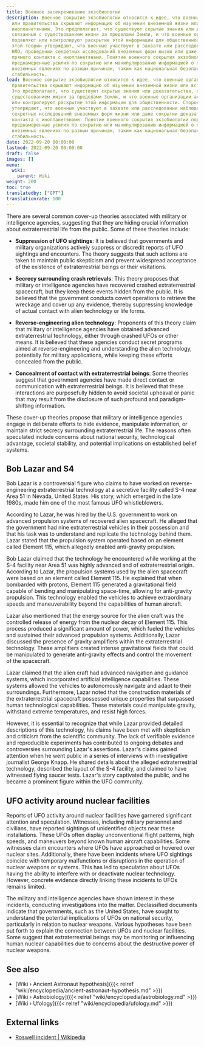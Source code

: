 ```yaml
---
title: Военное засекречивание экзобиологии
description: Военное сокрытие экзобиологии относится к идее, что военные организации
  или правительства скрывают информацию об изучении внеземной жизни или встречах с
  инопланетянами. Это предполагает, что существуют скрытые знания или доказательства,
  связанные с существованием жизни за пределами Земли, и что военные организации активно
  подавляют или контролируют раскрытие этой информации для общественности. Сторонники
  этой теории утверждают, что военные участвуют в захвате или расследовании наблюдений
  НЛО, проведении секретных исследований внеземных форм жизни или даже сокрытии доказательств
  прямого контакта с инопланетянами. Понятие военного сокрытия экзобиологии подразумевает
  преднамеренные усилия по сокрытию или манипулированию информацией о потенциальных
  внеземных явлениях по разным причинам, таким как национальная безопасность или социальная
  стабильность.
lead: Военное сокрытие экзобиологии относится к идее, что военные организации или
  правительства скрывают информацию об изучении внеземной жизни или встречах с инопланетянами.
  Это предполагает, что существуют скрытые знания или доказательства, связанные с
  существованием жизни за пределами Земли, и что военные организации активно подавляют
  или контролируют раскрытие этой информации для общественности. Сторонники этой теории
  утверждают, что военные участвуют в захвате или расследовании наблюдений НЛО, проведении
  секретных исследований внеземных форм жизни или даже сокрытии доказательств прямого
  контакта с инопланетянами. Понятие военного сокрытия экзобиологии подразумевает
  преднамеренные усилия по сокрытию или манипулированию информацией о потенциальных
  внеземных явлениях по разным причинам, таким как национальная безопасность или социальная
  стабильность.
date: 2022-09-20 00:00:00
lastmod: 2022-09-20 00:00:00
draft: false
images: []
menu:
  wiki:
    parent: Wiki
weight: 200
toc: true
translatedby: ["GPT"]
translationrate: 100
---
```


There are several common cover-up theories associated with military or intelligence agencies, suggesting that they are hiding crucial information about extraterrestrial life from the public. Some of these theories include:

- **Suppression of UFO sightings**: It is believed that governments and military organizations actively suppress or discredit reports of UFO sightings and encounters. The theory suggests that such actions are taken to maintain public skepticism and prevent widespread acceptance of the existence of extraterrestrial beings or their visitations.

- **Secrecy surrounding crash retrievals**: This theory proposes that military or intelligence agencies have recovered crashed extraterrestrial spacecraft, but they keep these events hidden from the public. It is believed that the government conducts covert operations to retrieve the wreckage and cover up any evidence, thereby suppressing knowledge of actual contact with alien technology or life forms.

- **Reverse-engineering alien technology**: Proponents of this theory claim that military or intelligence agencies have obtained advanced extraterrestrial technology, either through crashed UFOs or other means. It is believed that these agencies conduct secret programs aimed at reverse-engineering and understanding the alien technology, potentially for military applications, while keeping these efforts concealed from the public.

- **Concealment of contact with extraterrestrial beings**: Some theories suggest that government agencies have made direct contact or communication with extraterrestrial beings. It is believed that these interactions are purposefully hidden to avoid societal upheaval or panic that may result from the disclosure of such profound and paradigm-shifting information.

These cover-up theories propose that military or intelligence agencies engage in deliberate efforts to hide evidence, manipulate information, or maintain strict secrecy surrounding extraterrestrial life. The reasons often speculated include concerns about national security, technological advantage, societal stability, and potential implications on established belief systems.

## Bob Lazar and S4

Bob Lazar is a controversial figure who claims to have worked on reverse-engineering extraterrestrial technology at a secretive facility called S-4 near Area 51 in Nevada, United States. His story, which emerged in the late 1980s, made him one of the most famous UFO whistleblowers.

According to Lazar, he was hired by the U.S. government to work on advanced propulsion systems of recovered alien spacecraft. He alleged that the government had nine extraterrestrial vehicles in their possession and that his task was to understand and replicate the technology behind them. Lazar stated that the propulsion system operated based on an element called Element 115, which allegedly enabled anti-gravity propulsion.

Bob Lazar claimed that the technology he encountered while working at the S-4 facility near Area 51 was highly advanced and of extraterrestrial origin. According to Lazar, the propulsion systems used by the alien spacecraft were based on an element called Element 115. He explained that when bombarded with protons, Element 115 generated a gravitational field capable of bending and manipulating space-time, allowing for anti-gravity propulsion. This technology enabled the vehicles to achieve extraordinary speeds and maneuverability beyond the capabilities of human aircraft.

Lazar also mentioned that the energy source for the alien craft was the controlled release of energy from the nuclear decay of Element 115. This process produced a significant amount of power, which fueled the vehicles and sustained their advanced propulsion systems. Additionally, Lazar discussed the presence of gravity amplifiers within the extraterrestrial technology. These amplifiers created intense gravitational fields that could be manipulated to generate anti-gravity effects and control the movement of the spacecraft.

Lazar claimed that the alien craft had advanced navigation and guidance systems, which incorporated artificial intelligence capabilities. These systems allowed the vehicles to autonomously navigate and adapt to their surroundings. Furthermore, Lazar noted that the construction materials of the extraterrestrial spacecraft possessed unique properties that surpassed human technological capabilities. These materials could manipulate gravity, withstand extreme temperatures, and resist high forces.

However, it is essential to recognize that while Lazar provided detailed descriptions of this technology, his claims have been met with skepticism and criticism from the scientific community. The lack of verifiable evidence and reproducible experiments has contributed to ongoing debates and controversies surrounding Lazar's assertions. Lazar's claims gained attention when he went public in a series of interviews with investigative journalist George Knapp. He shared details about the alleged extraterrestrial technology, described the layout of the S-4 facility, and claimed to have witnessed flying saucer tests. Lazar's story captivated the public, and he became a prominent figure within the UFO community.

## UFO activity around nuclear facilities

Reports of UFO activity around nuclear facilities have garnered significant attention and speculation. Witnesses, including military personnel and civilians, have reported sightings of unidentified objects near these installations. These UFOs often display unconventional flight patterns, high speeds, and maneuvers beyond known human aircraft capabilities. Some witnesses claim encounters where UFOs have approached or hovered over nuclear sites. Additionally, there have been incidents where UFO sightings coincide with temporary malfunctions or disruptions in the operation of nuclear weapons or systems. This has led to speculation about UFOs having the ability to interfere with or deactivate nuclear technology. However, concrete evidence directly linking these incidents to UFOs remains limited.

The military and intelligence agencies have shown interest in these incidents, conducting investigations into the matter. Declassified documents indicate that governments, such as the United States, have sought to understand the potential implications of UFOs on national security, particularly in relation to nuclear weapons. Various hypotheses have been put forth to explain the connection between UFOs and nuclear facilities. Some suggest that extraterrestrial beings may be monitoring or influencing human nuclear capabilities due to concerns about the destructive power of nuclear weapons.

## See also

- [Wiki › Ancient Astronaut hypothesis]({{< relref "wiki/encyclopedia/ancient-astronaut-hypothesis.md" >}})
- [Wiki › Astrobiology]({{< relref "wiki/encyclopedia/astrobiology.md" >}})
- [Wiki › Ufology]({{< relref "wiki/encyclopedia/ufology.md" >}})

## External links

- [Roswell incident | Wikipedia](https://en.wikipedia.org/wiki/Roswell_incident)
